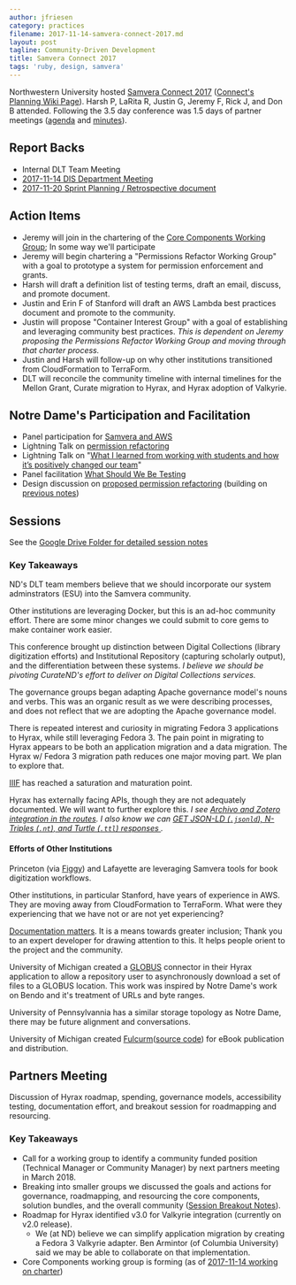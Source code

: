 ```yaml
---
author: jfriesen
category: practices
filename: 2017-11-14-samvera-connect-2017.md
layout: post
tagline: Community-Driven Development
title: Samvera Connect 2017
tags: 'ruby, design, samvera'
---
```

Northwestern University hosted [Samvera Connect 2017][samvera_connect_2017] ([Connect's Planning Wiki Page][connect_planning_wiki_page]). Harsh P, LaRita R, Justin G, Jeremy F, Rick J, and Don B attended. Following the 3.5 day conference was 1.5 days of partner meetings ([agenda][partner_agenda] and [minutes][partner_minutes]).

## Report Backs

* Internal DLT Team Meeting
* [2017-11-14 DIS Department Meeting](https://wiki.nd.edu/pages/viewpage.action?title=2017-11-14+DIS+Program+Meeting&spaceKey=dlis)
* [2017-11-20 Sprint Planning / Retrospective document](https://docs.google.com/document/d/1SUtujkXBTTq8u_mWiumX6pyzT41Vl0MqpxZnkphfUVs/edit)

## Action Items

* Jeremy will join in the chartering of the [Core Components Working Group][core_components_charter]; In some way we'll participate
* Jeremy will begin chartering a "Permissions Refactor Working Group" with a goal to prototype a system for permission enforcement and grants.
* Harsh will draft a definition list of testing terms, draft an email, discuss, and promote document.
* Justin and Erin F of Stanford will draft an AWS Lambda best practices document and promote to the community.
* Justin will propose "Container Interest Group" with a goal of establishing and leveraging community best practices. *This is dependent on Jeremy proposing the Permissions Refactor Working Group and moving through that charter process.*
* Justin and Harsh will follow-up on why other institutions transitioned from CloudFormation to TerraForm.
* DLT will reconcile the community timeline with internal timelines for the Mellon Grant, Curate migration to Hyrax, and Hyrax adoption of Valkyrie.

## Notre Dame's Participation and Facilitation

* Panel participation for [Samvera and AWS](https://docs.google.com/presentation/d/1amcIx3YMEUyYn6ZedPblQiXkaK4QAlKE70F2poDR104/edit)
* Lightning Talk on [permission refactoring](https://docs.google.com/presentation/d/1U-ni8pAmGqRebKgQMCUNWclBOItcqbmAoxAHTEVF4Ys/edit)
* Lightning Talk on "[What I learned from working with students and how it’s positively changed our team](https://github.com/h-parekh/developer_notes/blob/master/What_I_learnt_from_working_with_student_developers.md)"
* Panel facilitation [What Should We Be Testing](https://docs.google.com/document/d/1Jg-6PWlb-jPztlXQV9a-zq6KVrbAZJUL_uJu9lkZ_9w/edit)
* Design discussion on [proposed permission refactoring][who_knows_what_can_can_can_can] (building on [previous notes](https://docs.google.com/document/d/1rUu1uBjAnNtGSIprQeEYkVLNFb6j5ioWJ7xNovE36Ns/edit))

## Sessions

See the [Google Drive Folder for detailed session notes][samvera_connect_session_notes]

### Key Takeaways

ND's DLT team members believe that we should incorporate our system adminstrators (ESU) into the Samvera community.

Other institutions are leveraging Docker, but this is an ad-hoc community effort. There are some minor changes we could submit to core gems to make container work easier.

This conference brought up distinction between Digital Collections (library digitization efforts) and Institutional Repository (capturing scholarly output), and the differentiation between these systems. *I believe we should be pivoting CurateND's effort to deliver on Digital Collections services.*

The governance groups began adapting Apache governance model's nouns and verbs. This was an organic result as we were describing processes, and does not reflect that we are adopting the Apache governance model.

There is repeated interest and curiosity in migrating Fedora 3 applications to Hyrax, while still leveraging Fedora 3. The pain point in migrating to Hyrax appears to be both an application migration and a data migration. The Hyrax w/ Fedora 3 migration path reduces one major moving part. We plan to explore that.

[IIIF](http://iiif.io/) has reached a saturation and maturation point.

Hyrax has externally facing APIs, though they are not adequately documented. We will want to further explore this. *I see [Archivo and Zotero integration in the routes](https://github.com/samvera/hyrax/blob/0aedcb8d5e668de26bdb87889149795b0d17897b/config/routes.rb#L195-L207). I also know we can [GET JSON-LD (`.jsonld`), N-Triples (`.nt`), and Turtle (`.ttl`) responses ](https://github.com/samvera/hyrax/blob/0aedcb8d5e668de26bdb87889149795b0d17897b/app/controllers/concerns/hyrax/works_controller_behavior.rb#L82-L90).*

#### Efforts of Other Institutions

Princeton (via [Figgy](https://github.com/pulibrary/figgy/)) and Lafayette are leveraging Samvera tools for book digitization workflows.

Other institutions, in particular Stanford, have years of experience in AWS. They are moving away from CloudFormation to TerraForm. What were they experiencing that we have not or are not yet experiencing?

[Documentation matters](https://medium.com/@oswebguy/why-documentation-matters-7152d46448e1). It is a means towards greater inclusion; Thank you to an expert developer for drawing attention to this. It helps people orient to the project and the community.

University of Michigan created a [GLOBUS](https://globus.org) connector in their Hyrax application to allow a repository user to asynchronously download a set of files to a GLOBUS location. This work was inspired by Notre Dame's work on Bendo and it's treatment of URLs and byte ranges.

University of Pennsylvannia has a similar storage topology as Notre Dame, there may be future alignment and conversations.

University of Michigan created [Fulcurm](https://www.fulcrum.org/)([source code](https://github.com/mlibrary/heliotrope)) for eBook publication and distribution.


## Partners Meeting

Discussion of Hyrax roadmap, spending, governance models, accessibility testing, documentation effort, and breakout session for roadmapping and resourcing.

### Key Takeaways

* Call for a working group to identify a community funded position (Technical Manager or Community Manager) by next partners meeting in March 2018.
* Breaking into smaller groups we discussed the goals and actions for governance, roadmapping, and resourcing the core components, solution bundles, and the overall community ([Session Breakout Notes][partner_breakout_activity]).
* Roadmap for Hyrax identified v3.0 for Valkyrie integration (currently on v2.0 release).
  - We (at ND) believe we can simplify application migration by creating a Fedora 3 Valkyrie adapter. Ben Armintor (of Columbia University) said we may be able to collaborate on that implementation.
* Core Components working group is forming (as of [2017-11-14 working on charter][core_components_charter])

[samvera_connect_2017]:https://nulib.github.io/samvera-connect2017/
[partner_breakout_activity]:https://docs.google.com/document/d/1gNAg8aTUhzAq5IXCDCmhX5l0HZXHK0mjCk2OdgI_jLM/edit#
[connect_planning_wiki_page]:https://wiki.duraspace.org/display/samvera/Samvera+Connect+2017
[partner_agenda]:https://wiki.duraspace.org/display/samvera/November+2017+Samvera+Partner+Meeting+Agenda
[partner_minutes]:https://docs.google.com/a/nd.edu/document/d/13FkiVsxrTYpMqa1d9exyeIdadn989vZoPDVuunMubYw/edit?usp=drive_web
[who_knows_what_can_can_can_can]:https://docs.google.com/document/d/12fq58AoVSyHknrG8ym-r-YZxyyQKZQGtqk-j1rCl3Hk/edit
[samvera_connect_session_notes]:https://drive.google.com/drive/folders/0Bzk4Z00sxBxXeDZsalhkcjBlTTA?usp=sharing
[core_components_charter]:https://docs.google.com/document/d/14A30SQ1CPpz6qP8c8KV0HiRGRVAatCE1rZ6qa3FsBLM/edit#
